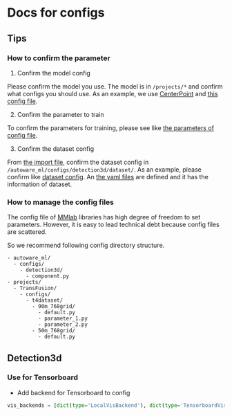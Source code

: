 # Docs for configs
## Tips
### How to confirm the parameter

1. Confirm the model config

Please confirm the model you use.
The model is in `/projects/*` and confirm what configs you should use.
As an example, we use [CenterPoint](/projects/CenterPoint/) and [this config file](https://github.com/tier4/AWML/tree/e73f827483d49af53fe0aa4f1e7aebccf720971a/projects/CenterPoint/configs/t4dataset/second_secfpn_2xb8_121m_x2.py).

2. Confirm the parameter to train

To confirm the parameters for training, please see like [the parameters of config file](https://github.com/tier4/AWML/tree/e73f827483d49af53fe0aa4f1e7aebccf720971a/projects/CenterPoint/configs/t4dataset/second_secfpn_2xb8_121m_x2.py#L305).

3. Confirm the dataset config

From [the import file](https://github.com/tier4/AWML/tree/e73f827483d49af53fe0aa4f1e7aebccf720971a/projects/CenterPoint/configs/t4dataset/second_secfpn_2xb8_121m_x2.py#L3), confirm the dataset config in `/autoware_ml/configs/detection3d/dataset/`.
As an example, please confirm like [dataset config](https://github.com/tier4/AWML/tree/e73f827483d49af53fe0aa4f1e7aebccf720971a/autoware_ml/configs/detection3d/dataset/t4dataset/x2.py#L14).
An [the yaml files](https://github.com/tier4/AWML/tree/e73f827483d49af53fe0aa4f1e7aebccf720971a/autoware_ml/configs/detection3d/dataset/t4dataset/db_gsm8_v1.yaml) are defined and it has the information of dataset.

### How to manage the config files

The config file of [MMlab](https://github.com/open-mmlab) libraries has high degree of freedom to set parameters.
However, it is easy to lead technical debt because config files are scattered.

So we recommend following config directory structure.

```
- autoware_ml/
  - configs/
    - detection3d/
      - component.py
- projects/
  - TransFusion/
    - configs/
      - t4dataset/
        - 90m_768grid/
          - default.py
          - parameter_1.py
          - parameter_2.py
        - 50m_768grid/
          - default.py
```

## Detection3d
### Use for Tensorboard

- Add backend for Tensorboard to config

```python
vis_backends = [dict(type='LocalVisBackend'), dict(type='TensorboardVisBackend')]
```
